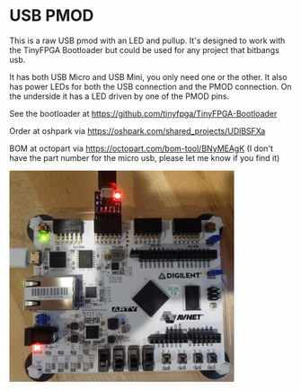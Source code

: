 # USB PMOD

This is a raw USB pmod with an LED and pullup.  It's designed to work with
the TinyFPGA Bootloader but could be used for any project that bitbangs usb.

It has both USB Micro and USB Mini, you only need one or the other.  It also has power LEDs for both the USB connection and the PMOD connection.  On the underside it has a LED driven by one of the PMOD pins.

See the bootloader at https://github.com/tinyfpga/TinyFPGA-Bootloader

Order at oshpark via https://oshpark.com/shared_projects/UDlBSFXa

BOM at octopart via https://octopart.com/bom-tool/BNyMEAgK (I don't have the part number for the micro usb, please let me know if you find it)

<img src="https://github.com/TomKeddie/prj-pmod/raw/master/hardware/pmod-usb-raw/overview.jpg" width="400">



